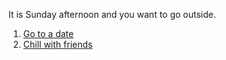 It is Sunday afternoon and you want to go outside.

1. [Go to a date](date/go-to-date.md)  
2. [Chill with friends](riends/chill-with-friends.md)